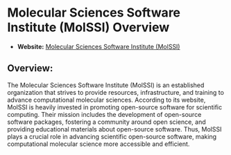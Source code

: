 # Molecular Sciences Software Institute (MolSSI) Overview

- **Website:** [Molecular Sciences Software Institute (MolSSI)](https://molssi.org/)

## Overview:

The Molecular Sciences Software Institute (MolSSI) is an established organization that strives to provide resources, infrastructure, and training to advance computational molecular sciences. According to its website, MolSSI is heavily invested in promoting open-source software for scientific computing. Their mission includes the development of open-source software packages, fostering a community around open science, and providing educational materials about open-source software. Thus, MolSSI plays a crucial role in advancing scientific open-source software, making computational molecular science more accessible and efficient. 
